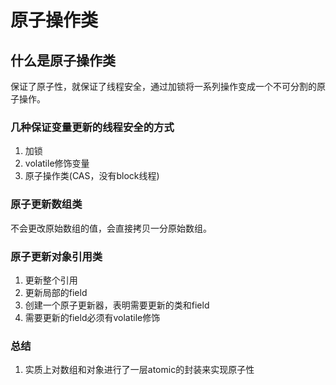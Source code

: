 # 原子操作类

## 什么是原子操作类
保证了原子性，就保证了线程安全，通过加锁将一系列操作变成一个不可分割的原子操作。

### 几种保证变量更新的线程安全的方式
1. 加锁
2. volatile修饰变量
3. 原子操作类(CAS，没有block线程)

### 原子更新数组类
不会更改原始数组的值，会直接拷贝一分原始数组。

### 原子更新对象引用类
1. 更新整个引用
2. 更新局部的field
  1. 创建一个原子更新器，表明需要更新的类和field
  2. 需要更新的field必须有volatile修饰

### 总结
1. 实质上对数组和对象进行了一层atomic的封装来实现原子性
